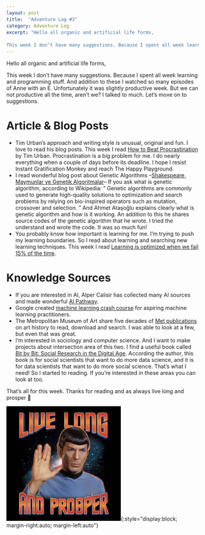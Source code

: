 ```yaml
---
layout: post
title:  "Adventure Log #3"
category: Adventure Log
excerpt: "Hello all organic and artificial life forms,

This week I don’t have many suggestions. Because I spent all week learning and programming stuff. And addition to these I watched so many episodes of Anne with an E."
---
```


Hello all organic and artificial life forms,

This week I don’t have many suggestions. Because I spent all week learning and programming stuff. And addition to these I watched so many episodes of Anne with an E. Unfortunately it was slightly productive week. But we can not productive all the time, aren’t we? I talked to much. Let’s move on to suggestions.

# Article & Blog Posts

*  Tim Urban’s approach and writing style is unusual, original and fun. I love to read his blog posts. This week I read [How to Beat Procrastination](https://waitbutwhy.com/2013/11/how-to-beat-procrastination.html) by Tim Urban. Procrastination is a big problem for me. I do nearly everything when a couple of days before its deadline. I hope I resist Instant Gratification Monkey and reach The Happy Playground.
* I read wonderful blog post about Genetic Algorithms –[Shakespeare, Maymunlar ve Genetik Algoritmalar](https://medium.com/deep-learning-turkiye/shakespeare-maymunlar-ve-genetik-algoritmalar-a18a09167a30)– If you ask what is genetic algorithm, according to Wikipedia: ” Genetic algorithms are commonly used to generate high-quality solutions to optimization and search problems by relying on bio-inspired operators such as mutation, crossover and selection. ” And Ahmet Ataşoğlu explains clearly what is genetic algorithm and how is it working. An addition to this he shares source codes of the genetic algorithm that he wrote. I tried the understand and wrote the code. It was so much fun!
* You probably know how important is learning for me. I’m trying to push my learning boundaries. So I read about learning and searching new learning techniques. This week I read [Learning is optimized when we fail 15% of the time](https://www.sciencedaily.com/releases/2019/11/191105113457.htm).

# Knowledge Sources

* If you are interested in AI, Alper Calisir has collected many AI sources and made wonderful [AI Pathway](https://calisir.github.io/aipathway/aipathway.html).
* Google created [machine learning crash course](https://developers.google.com/machine-learning/crash-course) for aspiring machine learning practitioners.
* The Metropolitan Museum of Art share five decades of [Met publications](https://www.metmuseum.org/art/metpublications/) on art history to read, download and search. I was able to look at a few, but even that was great.
* I’m interested in sociology and computer science. And I want to make projects about intersection area of this two. I find a useful book called [Bit by Bit: Social Research in the Digital Age](https://www.bitbybitbook.com/en/preface/). According the author, this book is for social scientists that want to do more data science, and it is for data scientists that want to do more social science. That’s what I need! So I started to reading. If you’re interested in these areas you can look at too.

That’s all for this week. Thanks for reading and as always live long and prosper 🖖

![Vulcan Salute](/assets/vulcan1.jpg){:style="display:block; margin-right:auto; margin-left:auto"}